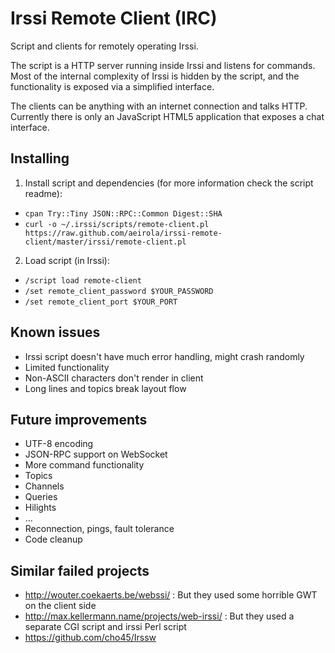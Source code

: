Irssi Remote Client (IRC)
=========================

Script and clients for remotely operating Irssi.

The script is a HTTP server running inside Irssi and listens for commands. Most of the internal complexity of Irssi is hidden by the script, and the functionality is exposed via a simplified interface.

The clients can be anything with an internet connection and talks HTTP. Currently there is only an JavaScript HTML5 application that exposes a chat interface.


Installing
----------

 1. Install script and dependencies (for more information check the script readme):
  * `cpan Try::Tiny JSON::RPC::Common Digest::SHA`
  * `curl -o ~/.irssi/scripts/remote-client.pl https://raw.github.com/aeirola/irssi-remote-client/master/irssi/remote-client.pl`

 2. Load script (in Irssi):
  * `/script load remote-client`
  * `/set remote_client_password $YOUR_PASSWORD`
  * `/set remote_client_port $YOUR_PORT`


Known issues
------------
* Irssi script doesn't have much error handling, might crash randomly
* Limited functionality
* Non-ASCII characters don't render in client
* Long lines and topics break layout flow

Future improvements
-------------------
* UTF-8 encoding
* JSON-RPC support on WebSocket
* More command functionality
 * Topics
 * Channels
 * Queries
 * Hilights
 * ...
* Reconnection, pings, fault tolerance
* Code cleanup


Similar failed projects
-----------------------
* http://wouter.coekaerts.be/webssi/ : But they used some horrible GWT on the client side
* http://max.kellermann.name/projects/web-irssi/ : But they used a separate CGI script and irssi Perl script
* https://github.com/cho45/Irssw
